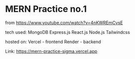 # MERN Practice no.1
from https://www.youtube.com/watch?v=4nKWREmCvsE

tech used:
MongoDB
Express.js
React.js
Node.js
Tailwindcss

hosted on:
Vercel - frontend
Render - backend

Link:
https://mern-practice-sigma.vercel.app
